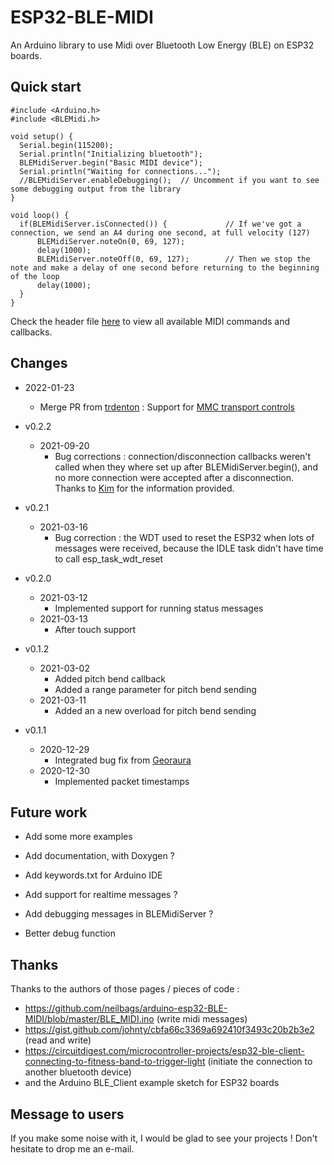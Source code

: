 ESP32-BLE-MIDI
==============

An Arduino library to use Midi over Bluetooth Low Energy (BLE) on ESP32 boards.

Quick start
-----------

```
#include <Arduino.h>
#include <BLEMidi.h>

void setup() {
  Serial.begin(115200);
  Serial.println("Initializing bluetooth");
  BLEMidiServer.begin("Basic MIDI device");
  Serial.println("Waiting for connections...");
  //BLEMidiServer.enableDebugging();  // Uncomment if you want to see some debugging output from the library
}

void loop() {
  if(BLEMidiServer.isConnected()) {             // If we've got a connection, we send an A4 during one second, at full velocity (127)
      BLEMidiServer.noteOn(0, 69, 127);
      delay(1000);
      BLEMidiServer.noteOff(0, 69, 127);        // Then we stop the note and make a delay of one second before returning to the beginning of the loop
      delay(1000);
  }
}
```

Check the header file [here](https://github.com/max22-/ESP32-BLE-MIDI/blob/master/src/utility/Midi.h) to view all available MIDI commands and callbacks.

Changes
-------

  - 2022-01-23
    - Merge PR from [trdenton](https://github.com/trdenton) : Support for [MMC transport controls](https://en.wikipedia.org/wiki/MIDI_Machine_Control)

- v0.2.2
  - 2021-09-20
    - Bug corrections : connection/disconnection callbacks weren't called when they where set up after BLEMidiServer.begin(),
    and no more connection were accepted after a disconnection. Thanks to [Kim](https://github.com/buzz-dk) for the information provided.

- v0.2.1
  - 2021-03-16
    - Bug correction : the WDT used to reset the ESP32 when lots of messages were received, because the IDLE task didn't have time to call esp_task_wdt_reset

- v0.2.0
  - 2021-03-12
    - Implemented support for running status messages
  - 2021-03-13
    - After touch support

- v0.1.2
  - 2021-03-02 
    - Added pitch bend callback
    - Added a range parameter for pitch bend sending
  - 2021-03-11
    - Added an a new overload for pitch bend sending

- v0.1.1
  - 2020-12-29
    - Integrated bug fix from [Georaura](https://github.com/georaura)
  - 2020-12-30
    - Implemented packet timestamps

Future work
-----------

- Add some more examples
- Add documentation, with Doxygen ?
- Add keywords.txt for Arduino IDE

- Add support for realtime messages ?
- Add debugging messages in BLEMidiServer ?
- Better debug function

Thanks
------
Thanks to the authors of those pages / pieces of code :
- https://github.com/neilbags/arduino-esp32-BLE-MIDI/blob/master/BLE_MIDI.ino (write midi messages)
- https://gist.github.com/johnty/cbfa66c3369a692410f3493c20b2b3e2 (read and write)
- https://circuitdigest.com/microcontroller-projects/esp32-ble-client-connecting-to-fitness-band-to-trigger-light (initiate the connection to another bluetooth device)
- and the Arduino BLE_Client example sketch for ESP32 boards

Message to users
----------------
If you make some noise with it, I would be glad to see your projects ! Don't hesitate to drop me an e-mail.